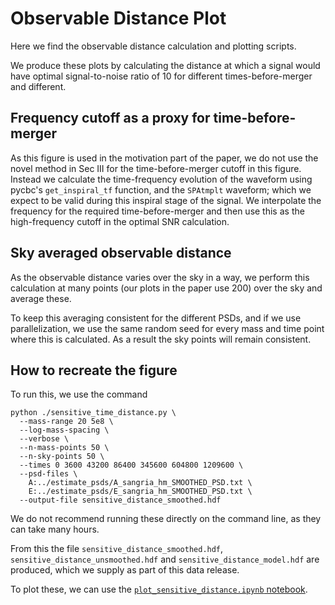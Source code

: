 # Observable Distance Plot

Here we find the observable distance calculation and plotting scripts.

We produce these plots by calculating the distance at which a signal would have optimal signal-to-noise ratio of 10 for different times-before-merger and different.

## Frequency cutoff as a proxy for time-before-merger
As this figure is used in the motivation part of the paper, we do not use the novel method in Sec III for the time-before-merger cutoff in this figure.
Instead we calculate the time-frequency evolution of the waveform using pycbc's `get_inspiral_tf` function, and the `SPAtmplt` waveform; which we expect to be valid during this inspiral stage of the signal.
We interpolate the frequency for the required time-before-merger and then use this as the high-frequency cutoff in the optimal SNR calculation.

## Sky averaged observable distance
As the observable distance varies over the sky in a way, we perform this calculation at many points (our plots in the paper use 200) over the sky and average these.

To keep this averaging consistent for the different PSDs, and if we use parallelization, we use the same random seed for every mass and time point where this is calculated. As a result the sky points will remain consistent.

## How to recreate the figure

To run this, we use the command

```
python ./sensitive_time_distance.py \
  --mass-range 20 5e8 \
  --log-mass-spacing \
  --verbose \
  --n-mass-points 50 \
  --n-sky-points 50 \
  --times 0 3600 43200 86400 345600 604800 1209600 \
  --psd-files \
    A:../estimate_psds/A_sangria_hm_SMOOTHED_PSD.txt \
    E:../estimate_psds/E_sangria_hm_SMOOTHED_PSD.txt \
  --output-file sensitive_distance_smoothed.hdf 
```

We do not recommend running these directly on the command line, as they can take many hours.

From this the file `sensitive_distance_smoothed.hdf`, `sensitive_distance_unsmoothed.hdf` and `sensitive_distance_model.hdf` are produced, which we supply as part of this data release.

To plot these, we can use the [`plot_sensitive_distance.ipynb` notebook](./plot_sensitive_distance.ipynb).
